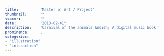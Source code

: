 ```yaml
---
title:			"Master of Art / Project"
thumbnail:		""
teaser:			""
date:			"2013-02-01"
description:	"Carnival of the animals &ndash; A digital music book for children."
prominence:		1
categories:
- "illustration"
- "interaction"
---
```


